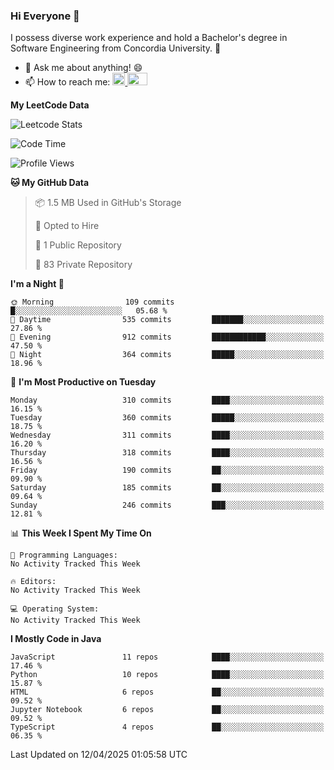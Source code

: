 ### Hi Everyone 👋
I possess diverse work experience and hold a Bachelor's degree in Software Engineering from Concordia University. 🏫

- 💬 Ask me about anything! 😄
- 📫 How to reach me: <a href="https://www.linkedin.com/in/siu-tong-ye/" target="_blank"> <img width="20px" width="32" src="https://cdn.jsdelivr.net/npm/simple-icons@v3/icons/linkedin.svg" /> </a> <a href="mailto:SiuTongYe@gmail.com" target="_blank"> <img height="20" width="32" src="https://cdn.jsdelivr.net/npm/simple-icons@v3/icons/gmail.svg" /> </a>

**My LeetCode Data** 

![Leetcode Stats](https://leetcard.jacoblin.cool/Siu_Ye)

<!--START_SECTION:waka-->
![Code Time](http://img.shields.io/badge/Code%20Time-295%20hrs%2037%20mins-blue)

![Profile Views](http://img.shields.io/badge/Profile%20Views-0-blue)

**🐱 My GitHub Data** 

> 📦 1.5 MB Used in GitHub's Storage 
 > 
> 💼 Opted to Hire
 > 
> 📜 1 Public Repository 
 > 
> 🔑 83 Private Repository 
 > 
**I'm a Night 🦉** 

```text
🌞 Morning                109 commits         █░░░░░░░░░░░░░░░░░░░░░░░░   05.68 % 
🌆 Daytime                535 commits         ███████░░░░░░░░░░░░░░░░░░   27.86 % 
🌃 Evening                912 commits         ████████████░░░░░░░░░░░░░   47.50 % 
🌙 Night                  364 commits         █████░░░░░░░░░░░░░░░░░░░░   18.96 % 
```
📅 **I'm Most Productive on Tuesday** 

```text
Monday                   310 commits         ████░░░░░░░░░░░░░░░░░░░░░   16.15 % 
Tuesday                  360 commits         █████░░░░░░░░░░░░░░░░░░░░   18.75 % 
Wednesday                311 commits         ████░░░░░░░░░░░░░░░░░░░░░   16.20 % 
Thursday                 318 commits         ████░░░░░░░░░░░░░░░░░░░░░   16.56 % 
Friday                   190 commits         ██░░░░░░░░░░░░░░░░░░░░░░░   09.90 % 
Saturday                 185 commits         ██░░░░░░░░░░░░░░░░░░░░░░░   09.64 % 
Sunday                   246 commits         ███░░░░░░░░░░░░░░░░░░░░░░   12.81 % 
```


📊 **This Week I Spent My Time On** 

```text
💬 Programming Languages: 
No Activity Tracked This Week

🔥 Editors: 
No Activity Tracked This Week

💻 Operating System: 
No Activity Tracked This Week
```

**I Mostly Code in Java** 

```text
JavaScript               11 repos            ████░░░░░░░░░░░░░░░░░░░░░   17.46 % 
Python                   10 repos            ████░░░░░░░░░░░░░░░░░░░░░   15.87 % 
HTML                     6 repos             ██░░░░░░░░░░░░░░░░░░░░░░░   09.52 % 
Jupyter Notebook         6 repos             ██░░░░░░░░░░░░░░░░░░░░░░░   09.52 % 
TypeScript               4 repos             ██░░░░░░░░░░░░░░░░░░░░░░░   06.35 % 
```




 Last Updated on 12/04/2025 01:05:58 UTC
<!--END_SECTION:waka-->

